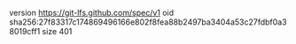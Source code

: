 version https://git-lfs.github.com/spec/v1
oid sha256:27f83317c174869496166e802f8fea88b2497ba3404a53c27fdbf0a38019cff1
size 401
